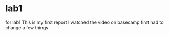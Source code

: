 # lab1
for lab1
This is my first report
I watched the video on basecamp first
had to change a few things
